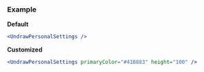 ### Example

**Default**
```jsx
<UndrawPersonalSettings />
```

**Customized**
```jsx
<UndrawPersonalSettings primaryColor="#41B883" height="100" />
```
